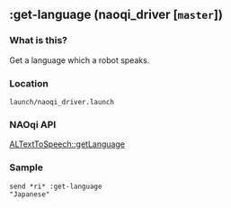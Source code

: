 ## :get-language (naoqi_driver [`master`])

### What is this?

Get a language which a robot speaks.  

### Location

`launch/naoqi_driver.launch`  

### NAOqi API

[ALTextToSpeech::getLanguage](http://doc.aldebaran.com/2-5/naoqi/audio/altexttospeech-api.html#ALTextToSpeechProxy::getLanguage)  

### Sample

```
send *ri* :get-language
"Japanese"
```

